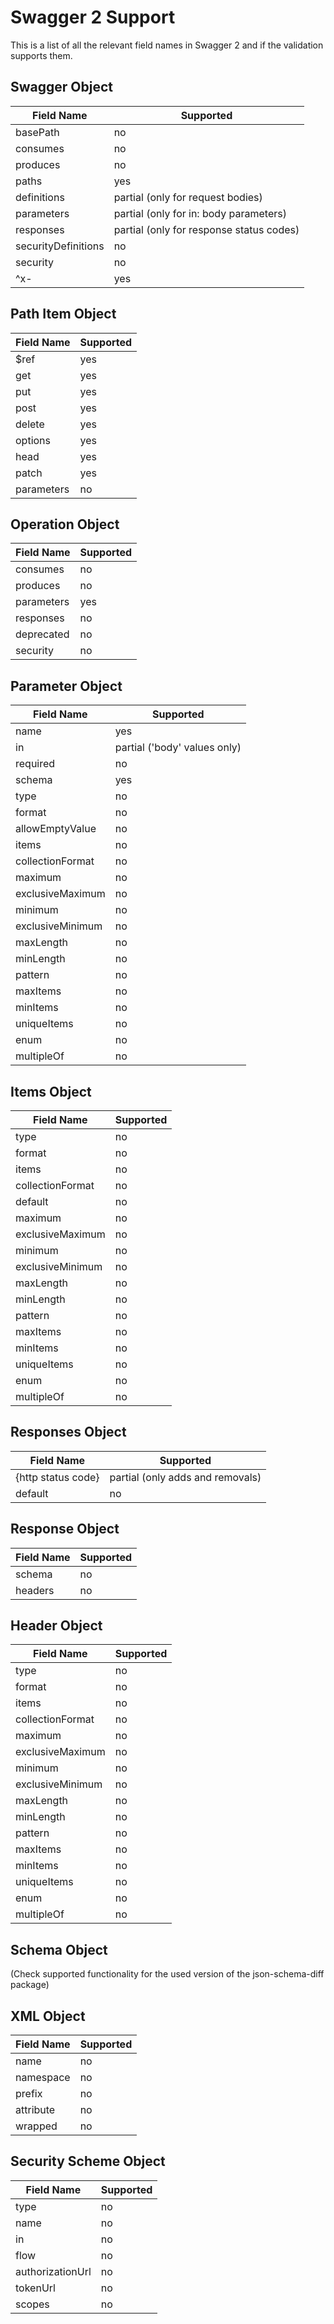 # Swagger 2 Support

This is a list of all the relevant field names in Swagger 2 and if the validation supports them.

## Swagger Object

| Field Name | Supported |
| --- | --- |
| basePath | no |
| consumes | no |
| produces | no |
| paths | yes |
| definitions | partial (only for request bodies) |
| parameters | partial (only for in: body parameters) |
| responses | partial (only for response status codes) |
| securityDefinitions | no |
| security | no |
| ^x- | yes |

## Path Item Object

| Field Name | Supported |
| --- | --- |
| $ref | yes |
| get | yes |
| put | yes |
| post | yes |
| delete | yes |
| options | yes |
| head | yes |
| patch | yes |
| parameters | no |

## Operation Object

| Field Name | Supported |
| --- | --- |
| consumes | no |
| produces | no |
| parameters | yes |
| responses | no |
| deprecated | no |
| security | no |

## Parameter Object

| Field Name | Supported |
| --- | --- |
| name | yes |
| in | partial ('body' values only) |
| required | no |
| schema | yes |
| type | no |
| format | no |
| allowEmptyValue | no |
| items | no |
| collectionFormat | no |
| maximum | no |
| exclusiveMaximum | no |
| minimum | no |
| exclusiveMinimum | no |
| maxLength | no |
| minLength | no |
| pattern | no |
| maxItems | no |
| minItems | no |
| uniqueItems | no |
| enum | no |
| multipleOf | no |

## Items Object

| Field Name | Supported |
| --- | --- |
| type | no |
| format | no |
| items | no |
| collectionFormat | no |
| default | no |
| maximum | no |
| exclusiveMaximum | no |
| minimum | no |
| exclusiveMinimum | no |
| maxLength | no |
| minLength | no |
| pattern | no |
| maxItems | no |
| minItems | no |
| uniqueItems | no |
| enum | no |
| multipleOf | no |

## Responses Object

| Field Name | Supported |
| --- | --- |
| {http status code} | partial (only adds and removals) |
| default | no |

## Response Object

| Field Name | Supported |
| --- | --- |
| schema | no |
| headers | no |

## Header Object

| Field Name | Supported |
| --- | --- |
| type | no |
| format | no |
| items | no |
| collectionFormat | no |
| maximum | no |
| exclusiveMaximum | no |
| minimum | no |
| exclusiveMinimum | no |
| maxLength | no |
| minLength | no |
| pattern | no |
| maxItems | no |
| minItems | no |
| uniqueItems | no |
| enum | no |
| multipleOf | no |

## Schema Object

(Check supported functionality for the used version of the json-schema-diff package)

## XML Object

| Field Name | Supported |
| --- | --- |
| name | no |
| namespace | no |
| prefix | no |
| attribute | no |
| wrapped | no |

## Security Scheme Object

| Field Name | Supported |
| --- | --- |
| type | no |
| name | no |
| in | no |
| flow | no |
| authorizationUrl | no |
| tokenUrl | no |
| scopes | no |
